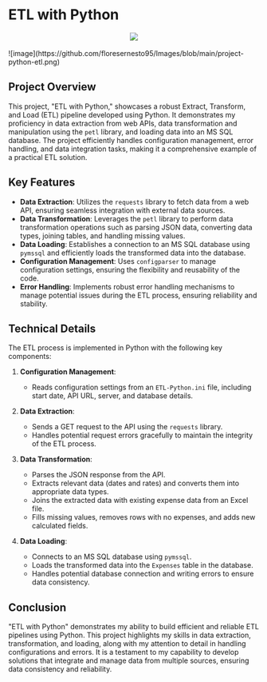 # ETL with Python

<p align="center">
  <img src="docs/_images/Batalla naval - Foto proyecto 1.png"/>
</p>![image](https://github.com/floresernesto95/Images/blob/main/project-python-etl.png)

## Project Overview

This project, "ETL with Python," showcases a robust Extract, Transform, and Load (ETL) pipeline developed using Python. It demonstrates my proficiency in data extraction from web APIs, data transformation and manipulation using the `petl` library, and loading data into an MS SQL database. The project efficiently handles configuration management, error handling, and data integration tasks, making it a comprehensive example of a practical ETL solution.

## Key Features

- **Data Extraction**: Utilizes the `requests` library to fetch data from a web API, ensuring seamless integration with external data sources.
- **Data Transformation**: Leverages the `petl` library to perform data transformation operations such as parsing JSON data, converting data types, joining tables, and handling missing values.
- **Data Loading**: Establishes a connection to an MS SQL database using `pymssql` and efficiently loads the transformed data into the database.
- **Configuration Management**: Uses `configparser` to manage configuration settings, ensuring the flexibility and reusability of the code.
- **Error Handling**: Implements robust error handling mechanisms to manage potential issues during the ETL process, ensuring reliability and stability.

## Technical Details

The ETL process is implemented in Python with the following key components:

1. **Configuration Management**:
    - Reads configuration settings from an `ETL-Python.ini` file, including start date, API URL, server, and database details.

2. **Data Extraction**:
    - Sends a GET request to the API using the `requests` library.
    - Handles potential request errors gracefully to maintain the integrity of the ETL process.

3. **Data Transformation**:
    - Parses the JSON response from the API.
    - Extracts relevant data (dates and rates) and converts them into appropriate data types.
    - Joins the extracted data with existing expense data from an Excel file.
    - Fills missing values, removes rows with no expenses, and adds new calculated fields.

4. **Data Loading**:
    - Connects to an MS SQL database using `pymssql`.
    - Loads the transformed data into the `Expenses` table in the database.
    - Handles potential database connection and writing errors to ensure data consistency.

## Conclusion

"ETL with Python" demonstrates my ability to build efficient and reliable ETL pipelines using Python. This project highlights my skills in data extraction, transformation, and loading, along with my attention to detail in handling configurations and errors. It is a testament to my capability to develop solutions that integrate and manage data from multiple sources, ensuring data consistency and reliability.
